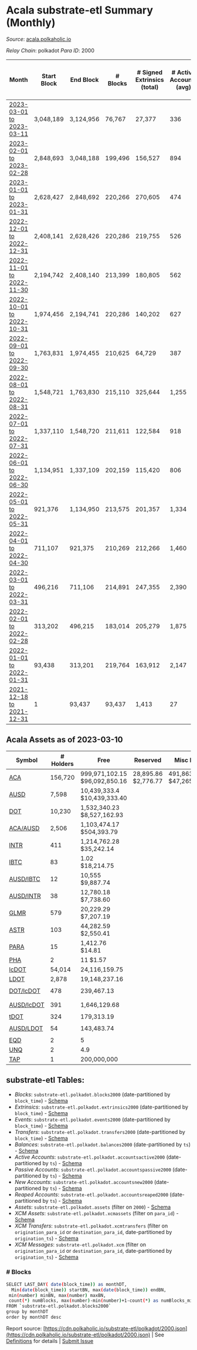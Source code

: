 # Acala substrate-etl Summary (Monthly)

_Source_: [acala.polkaholic.io](https://acala.polkaholic.io)

*Relay Chain*: polkadot
*Para ID*: 2000



| Month | Start Block | End Block | # Blocks | # Signed Extrinsics (total) | # Active Accounts (avg) | # Addresses with Balances (max) | Issues |
| ----- | ----------- | --------- | -------- | --------------------------- | ----------------------- | ------------------------------- | ------ |
| [2023-03-01 to 2023-03-11](/polkadot/2000-acala/2023-03-31.md) | 3,048,189 | 3,124,956 | 76,767 | 27,377 | 336 | 158,266 | - 1 (0.00%) |   
| [2023-02-01 to 2023-02-28](/polkadot/2000-acala/2023-02-28.md) | 2,848,693 | 3,048,188 | 199,496 | 156,527 | 894 | 167,782 | -   |   
| [2023-01-01 to 2023-01-31](/polkadot/2000-acala/2023-01-31.md) | 2,628,427 | 2,848,692 | 220,266 | 270,605 | 474 | 167,583 | -   |   
| [2022-12-01 to 2022-12-31](/polkadot/2000-acala/2022-12-31.md) | 2,408,141 | 2,628,426 | 220,286 | 219,755 | 526 | 168,389 | -   |   
| [2022-11-01 to 2022-11-30](/polkadot/2000-acala/2022-11-30.md) | 2,194,742 | 2,408,140 | 213,399 | 180,805 | 562 | 167,143 | -   |   
| [2022-10-01 to 2022-10-31](/polkadot/2000-acala/2022-10-31.md) | 1,974,456 | 2,194,741 | 220,286 | 140,202 | 627 | 164,762 | -   |   
| [2022-09-01 to 2022-09-30](/polkadot/2000-acala/2022-09-30.md) | 1,763,831 | 1,974,455 | 210,625 | 64,729 | 387 | 162,759 | -   |   
| [2022-08-01 to 2022-08-31](/polkadot/2000-acala/2022-08-31.md) | 1,548,721 | 1,763,830 | 215,110 | 325,644 | 1,255 | 162,568 | -   |   
| [2022-07-01 to 2022-07-31](/polkadot/2000-acala/2022-07-31.md) | 1,337,110 | 1,548,720 | 211,611 | 122,584 | 918 | 161,262 | -   |   
| [2022-06-01 to 2022-06-30](/polkadot/2000-acala/2022-06-30.md) | 1,134,951 | 1,337,109 | 202,159 | 115,420 | 806 | 160,828 | -   |   
| [2022-05-01 to 2022-05-31](/polkadot/2000-acala/2022-05-31.md) | 921,376 | 1,134,950 | 213,575 | 201,357 | 1,334 | 160,245 | -   |   
| [2022-04-01 to 2022-04-30](/polkadot/2000-acala/2022-04-30.md) | 711,107 | 921,375 | 210,269 | 212,266 | 1,460 | 157,125 | -   |   
| [2022-03-01 to 2022-03-31](/polkadot/2000-acala/2022-03-31.md) | 496,216 | 711,106 | 214,891 | 247,355 | 2,390 | 152,186 | -   |   
| [2022-02-01 to 2022-02-28](/polkadot/2000-acala/2022-02-28.md) | 313,202 | 496,215 | 183,014 | 205,279 | 1,875 | 147,203 | -   |   
| [2022-01-01 to 2022-01-31](/polkadot/2000-acala/2022-01-31.md) | 93,438 | 313,201 | 219,764 | 163,912 | 2,147 | 135,075 | -   |   
| [2021-12-18 to 2021-12-31](/polkadot/2000-acala/2021-12-31.md) | 1 | 93,437 | 93,437 | 1,413 | 27 | 111,548 | -   |   

## Acala Assets as of 2023-03-10



| Symbol | # Holders | Free | Reserved | Misc Frozen | Frozen | Price | AssetID | 
| ----- | --------- | ---- | -------- | ----------- | ------ | ----- | --- |
| [ACA](/polkadot/assets/ACA) | 156,720 | 999,971,102.15 $96,092,850.16 | 28,895.86 $2,776.77 | 491,863,099.6  $47,265,893.01 | 491,677,860.23 $47,248,092.32 | $0.10 |   `{"Token":"ACA"}` | 
| [AUSD](/polkadot/assets/AUSD) | 7,598 | 10,439,333.4 $10,439,333.40 |   |    | 3,734,615.59 $3,734,615.59 | $1.00 |   `{"Token":"AUSD"}` | 
| [DOT](/polkadot/assets/DOT) | 10,230 | 1,532,340.23 $8,527,162.93 |   |    |   | $5.56 |   `{"Token":"DOT"}` | 
| [ACA/AUSD](/polkadot/assets/ACA%252FAUSD) | 2,506 | 1,103,474.17 $504,393.79 |   |    |   | $0.46 |   `[{"Token":"ACA"},{"Token":"AUSD"}]` | 
| [INTR](/polkadot/assets/INTR) | 411 | 1,214,762.28 $35,242.14 |   |    |   | $0.03 |   `{"ForeignAsset":"4"}` | 
| [IBTC](/polkadot/assets/IBTC) | 83 | 1.02 $18,214.75 |   |    |   | $17,841.21 |   `{"ForeignAsset":"3"}` | 
| [AUSD/IBTC](/polkadot/assets/AUSD%252FIBTC) | 12 | 10,555 $9,887.74 |   |    |   | $0.94 |   `[{"Token":"AUSD"},{"ForeignAsset":"3"}]` | 
| [AUSD/INTR](/polkadot/assets/AUSD%252FINTR) | 38 | 12,780.18 $7,738.60 |   |    |   | $0.61 |   `[{"Token":"AUSD"},{"ForeignAsset":"4"}]` | 
| [GLMR](/polkadot/assets/GLMR) | 579 | 20,229.29 $7,207.19 |   |    |   | $0.36 |   `{"ForeignAsset":"0"}` | 
| [ASTR](/polkadot/assets/ASTR) | 103 | 44,282.59 $2,550.41 |   |    |   | $0.06 |   `{"ForeignAsset":"2"}` | 
| [PARA](/polkadot/assets/PARA) | 15 | 1,412.76 $14.81 |   |    |   | $0.01 |   `{"ForeignAsset":"1"}` | 
| [PHA](/polkadot/assets/PHA) | 2 | 11 $1.57 |   |    |   | $0.14 |   `{"ForeignAsset":"9"}` | 
| [lcDOT](/polkadot/assets/lcDOT) | 54,014 | 24,116,159.75  |   |    |   |  |   `{"LiquidCrowdloan":"13"}` | 
| [LDOT](/polkadot/assets/LDOT) | 2,878 | 19,148,237.16  |   |    |   |  |   `{"Token":"LDOT"}` | 
| [DOT/lcDOT](/polkadot/assets/DOT%252FlcDOT) | 478 | 239,467.13  |   |    |   |  |   `[{"Token":"DOT"},{"LiquidCrowdloan":"13"}]` | 
| [AUSD/lcDOT](/polkadot/assets/AUSD%252FlcDOT) | 391 | 1,646,129.68  |   |    |   |  |   `[{"Token":"AUSD"},{"LiquidCrowdloan":"13"}]` | 
| [tDOT](/polkadot/assets/tDOT) | 324 | 179,313.19  |   |    |   |  |   `{"StableAssetPoolToken":"0"}` | 
| [AUSD/LDOT](/polkadot/assets/AUSD%252FLDOT) | 54 | 143,483.74  |   |    |   |  |   `[{"Token":"AUSD"},{"Token":"LDOT"}]` | 
| [EQD](/polkadot/assets/EQD) | 2 | 5  |   |    |   |  |   `{"ForeignAsset":"8"}` | 
| [UNQ](/polkadot/assets/UNQ) | 2 | 4.9  |   |    |   |  |   `{"ForeignAsset":"10"}` | 
| [TAP](/polkadot/assets/TAP) | 1 | 200,000,000  |   |    |   |  |   `{"Token":"TAP"}` | 

## substrate-etl Tables:

* _Blocks_: `substrate-etl.polkadot.blocks2000` (date-partitioned by `block_time`) - [Schema](/schema/balances.json)
* _Extrinsics_: `substrate-etl.polkadot.extrinsics2000` (date-partitioned by `block_time`) - [Schema](/schema/extrinsics.json)
* _Events_: `substrate-etl.polkadot.events2000` (date-partitioned by `block_time`) - [Schema](/schema/events.json)
* _Transfers_: `substrate-etl.polkadot.transfers2000` (date-partitioned by `block_time`) - [Schema](/schema/transfers.json)
* _Balances_: `substrate-etl.polkadot.balances2000` (date-partitioned by `ts`) - [Schema](/schema/balances.json)
* _Active Accounts_: `substrate-etl.polkadot.accountsactive2000` (date-partitioned by `ts`) - [Schema](/schema/accountsactive.json)
* _Passive Accounts_: `substrate-etl.polkadot.accountspassive2000` (date-partitioned by `ts`) - [Schema](/schema/accountspassive.json)
* _New Accounts_: `substrate-etl.polkadot.accountsnew2000` (date-partitioned by `ts`) - [Schema](/schema/accountsnew.json)
* _Reaped Accounts_: `substrate-etl.polkadot.accountsreaped2000` (date-partitioned by `ts`) - [Schema](/schema/accountsreaped.json)
* _Assets_: `substrate-etl.polkadot.assets` (filter on `2000`) - [Schema](/schema/assets.json)
* _XCM Assets_: `substrate-etl.polkadot.xcmassets` (filter on `para_id`) - [Schema](/schema/xcmassets.json)
* _XCM Transfers_: `substrate-etl.polkadot.xcmtransfers` (filter on `origination_para_id` or `destination_para_id`, date-partitioned by `origination_ts`) - [Schema](/schema/xcmtransfers.json)
* _XCM Messages_: `substrate-etl.polkadot.xcm` (filter on `origination_para_id` or `destination_para_id`, date-partitioned by `origination_ts`) - [Schema](/schema/xcm.json)

### # Blocks
```bash
SELECT LAST_DAY( date(block_time)) as monthDT,
  Min(date(block_time)) startBN, max(date(block_time)) endBN, 
 min(number) minBN, max(number) maxBN, 
 count(*) numBlocks, max(number)-min(number)+1-count(*) as numBlocks_missing 
FROM `substrate-etl.polkadot.blocks2000` 
group by monthDT 
order by monthDT desc
```


Report source: [https://cdn.polkaholic.io/substrate-etl/polkadot/2000.json](https://cdn.polkaholic.io/substrate-etl/polkadot/2000.json) | See [Definitions](/DEFINITIONS.md) for details | [Submit Issue](https://github.com/colorfulnotion/substrate-etl/issues)
